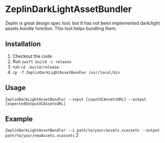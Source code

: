 # ZeplinDarkLightAssetBundler

Zeplin is great design spec tool, but It has not been implemented dark/light assets bundle function. This tool helps bundling them.

## Installation
1. Checkout the code
2. Run `swift build -c release`
3. run `cd .build/release`
4. `cp -f ZeplinDarkLightAssetBundler /usr/local/bin`

## Usage
`ZeplinDarkLightAssetBundler --input [inputXCAssetsURL] --output [expectedOutputXCAssetsURL]`

## Example
`ZeplinDarkLightAssetBundler --i path/to/your/assets.xcassets --output path/to/your/newAssets.xcassets`
Z